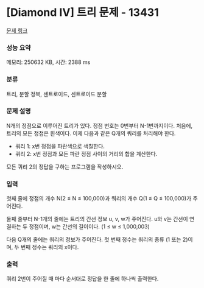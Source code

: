 # [Diamond IV] 트리 문제 - 13431 

[문제 링크](https://www.acmicpc.net/problem/13431) 

### 성능 요약

메모리: 250632 KB, 시간: 2388 ms

### 분류

트리, 분할 정복, 센트로이드, 센트로이드 분할

### 문제 설명

<p>N개의 정점으로 이루어진 트리가 있다. 정점 번호는 0번부터 N-1번까지이다. 처음에, 트리의 모든 정점은 흰색이다. 이제 다음과 같은 Q개의 쿼리를 처리해야 한다.</p>

<ul>
	<li>쿼리 1: x번 정점을 파란색으로 색칠한다.</li>
	<li>쿼리 2: x번 정점과 모든 파란 정점 사이의 거리의 합을 계산한다.</li>
</ul>

<p>모든 쿼리 2의 정답을 구하는 프로그램을 작성하시오.</p>

### 입력 

 <p>첫째 줄에 정점의 개수 N(2 ≤ N ≤ 100,000)과 쿼리의 개수 Q(1 ≤ Q ≤ 100,000)가 주어진다.</p>

<p>둘째 줄부터 N-1개의 줄에는 트리의 간선 정보 u, v, w가 주어진다. u와 v는 간선이 연결하는 두 정점이며, w는 간선의 길이이다. (1 ≤ w ≤ 1,000,003)</p>

<p>다음 Q개의 줄에는 쿼리의 정보가 주어진다. 첫 번째 정수는 쿼리의 종류 (1 또는 2)이며, 두 번째 정수는 쿼리의 x이다.</p>

### 출력 

 <p>쿼리 2번이 주어질 때 마다 순서대로 정답을 한 줄에 하나씩 출력한다.</p>

